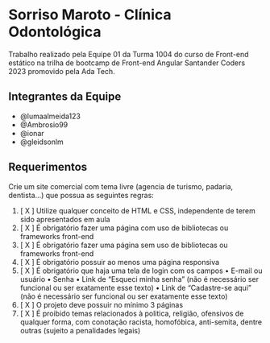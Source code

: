 # Sorriso Maroto - Clínica Odontológica

Trabalho realizado pela Equipe 01 da Turma 1004 do curso de Front-end estático na trilha de bootcamp de Front-end Angular Santander Coders 2023 promovido pela Ada Tech.

## Integrantes da Equipe
- @lumaalmeida123
- @Ambrosio99
- @ionar
- @gleidsonlm

## Requerimentos

Crie um site comercial com tema livre (agencia de turismo, padaria, dentista...) que possua as seguintes 
regras:
1. [ X ] Utilize qualquer conceito de HTML e CSS, independente de terem sido apresentados em aula
2. [ X ] É obrigatório fazer uma página com uso de bibliotecas ou frameworks front-end
3. [ X ] É obrigatório fazer uma página sem uso de bibliotecas ou frameworks front-end
4. [ X ] É obrigatório possuir ao menos uma página responsiva
5. [ X ] É obrigatório que haja uma tela de login com os campos 
• E-mail ou usuário
• Senha 
• Link de “Esqueci minha senha” (não é necessário ser funcional ou ser exatamente esse texto)
• Link de “Cadastre-se aqui” (não é necessário ser funcional ou ser exatamente esse texto)
6. [ X ] O projeto deve possuir no mínimo 3 páginas
7. [ X ] É proibido temas relacionados à politica, religião, ofensivos de qualquer forma, com conotação 
racista, homofóbica, anti-semita, dentre outras (sujeito a penalidades legais)
